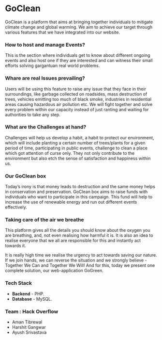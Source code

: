 # GoClean
GoClean is a platform that aims at bringing together individuals to mitigate climate change and global warming. We aim to achieve our target through various features that we have integrated into our website.

### How to host and manage Events?
This is the section where individuals get to know about different ongoing events and also host one if they are interested and can witness their small efforts solving gargantuan real world problems.

### Whare are real Issues prevailing?
Users will be using this feature to raise any issue that they face in their surroundings, like garbage collected on roadsides, mass destruction of trees, vehicles emitting too much of black smoke, industries in residential areas causing hazardous air pollution etc. We will fight together and solve every problem within our capacity instead of just ranting and waiting for authorities to take any step.

### What are the Challenges at hand?
Challenges will help us develop a habit, a habit to protect our environment, which will include planting a certain number of trees/plants for a given period of time, participating in public events, challenge to clean a place which got attention of curse only. They not only contribute to the environment but also etch the sense of satisfaction and happiness within us.

### Our GoClean box
Today’s irony is that money leads to destruction and the same money helps in conservation and preservation. GoClean box aims to raise funds with individuals who want to participate in this campaign. This fund will help to increase the use of renewable energy and run out different events effectively.

### Taking care of the air we breathe
This platform gives all the details you should know about the oxygen you are breathing, and, not even realising how harmful it is. It is also an idea to realise everyone that we all are responsible for this and instantly act towards it.

It is really high time we realise the urgency to act towards saving our nature. If we join hands, we can reverse the situation and we strongly believe - Together We Can and Together We Will! And for this, today we present one complete solution, our web-application GoGreen.

### Tech Stack
* **Backend** - PHP.
* **Database** - MySQL.

### Team : Hack Overflow
* Aman Tibrewal
* Harshit Gangwar
* Ayush Srivastava
